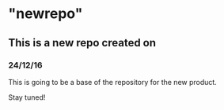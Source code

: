 # "newrepo"
## This is a new repo created on
### 24/12/16
 This is going to be a base of the repository for the new product.
 
 Stay tuned!
